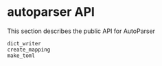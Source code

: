 # autoparser API

This section describes the public API for AutoParser

```{toctree}
dict_writer
create_mapping
make_toml
```
